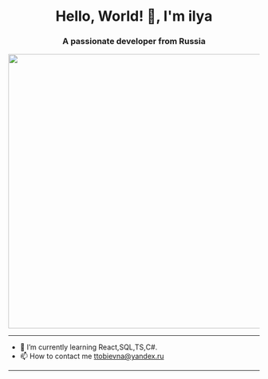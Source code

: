 <h1 align="center">Hello, World! 👋, I'm ilya</h1>
<h3 align="center">A passionate developer from Russia</h3>
<img src="https://github.com/21Ner04/21Ner04/assets/133259264/7ffe53b5-db5e-47b6-9104-bca8eb914849" width="900" height="550"  />

__________

* 🧠 I’m currently learning React,SQL,TS,С#.
* 📫 How to contact me ttobievna@yandex.ru

_________

